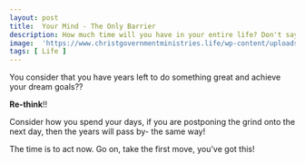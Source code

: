 ```yaml
---
layout: post
title:  Your Mind - The Only Barrier
description: How much time will you have in your entire life? Don't say there're years left, years will be wasted in the same way as the days!
image:  'https://www.christgovernmentministries.life/wp-content/uploads/2018/08/Sunset-Through-Reeds-Ministry-Worship-Background-1920x960.jpg'
tags: [ Life ]
---
```


You consider that you have years left to do something great and achieve your dream goals??

**Re-think**!!

Consider how you spend your days, if you are postponing the grind onto the next day, then the years will pass by- the same way!

The time is to act now. Go on, take the first move, you've got this!